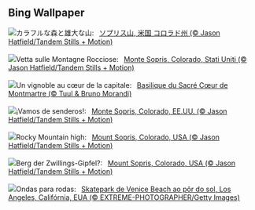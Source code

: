## Bing Wallpaper
![](https://www.bing.com/th?id=OHR.SoprisSunrise_JA-JP4661289505_UHD.jpg&w=1000)カラフルな森と雄大な山:&nbsp;&ensp;[ソプリス山, 米国 コロラド州 (© Jason Hatfield/Tandem Stills + Motion)](https://www.bing.com/th?id=OHR.SoprisSunrise_JA-JP4661289505_UHD.jpg)
<br><br/>
![](https://www.bing.com/th?id=OHR.SoprisSunrise_IT-IT4925798707_UHD.jpg&w=1000)Vetta sulle Montagne Rocciose:&nbsp;&ensp;[Monte Sopris, Colorado, Stati Uniti (© Jason Hatfield/Tandem Stills + Motion)](https://www.bing.com/th?id=OHR.SoprisSunrise_IT-IT4925798707_UHD.jpg)
<br><br/>
![](https://www.bing.com/th?id=OHR.MontmartreHarvest_FR-FR1431017113_UHD.jpg&w=1000)Un vignoble au cœur de la capitale:&nbsp;&ensp;[Basilique du Sacré Cœur de Montmartre (© Tuul & Bruno Morandi)](https://www.bing.com/th?id=OHR.MontmartreHarvest_FR-FR1431017113_UHD.jpg)
<br><br/>
![](https://www.bing.com/th?id=OHR.SoprisSunrise_ES-ES0073318708_UHD.jpg&w=1000)¡Vamos de senderos!:&nbsp;&ensp;[Monte Sopris, Colorado, EE.UU. (© Jason Hatfield/Tandem Stills + Motion)](https://www.bing.com/th?id=OHR.SoprisSunrise_ES-ES0073318708_UHD.jpg)
<br><br/>
![](https://www.bing.com/th?id=OHR.SoprisSunrise_EN-GB2329457022_UHD.jpg&w=1000)Rocky Mountain high:&nbsp;&ensp;[Mount Sopris, Colorado, USA (© Jason Hatfield/Tandem Stills + Motion)](https://www.bing.com/th?id=OHR.SoprisSunrise_EN-GB2329457022_UHD.jpg)
<br><br/>
![](https://www.bing.com/th?id=OHR.SoprisSunrise_DE-DE7157758124_UHD.jpg&w=1000)Berg der Zwillings-Gipfel?:&nbsp;&ensp;[Mount Sopris, Colorado, USA (© Jason Hatfield/Tandem Stills + Motion)](https://www.bing.com/th?id=OHR.SoprisSunrise_DE-DE7157758124_UHD.jpg)
<br><br/>
![](https://www.bing.com/th?id=OHR.VeniceSkatePark_PT-BR5979346434_UHD.jpg&w=1000)Ondas para rodas:&nbsp;&ensp;[Skatepark de Venice Beach ao pôr do sol, Los Angeles, Califórnia, EUA (© EXTREME-PHOTOGRAPHER/Getty Images)](https://www.bing.com/th?id=OHR.VeniceSkatePark_PT-BR5979346434_UHD.jpg)
<br><br/>
